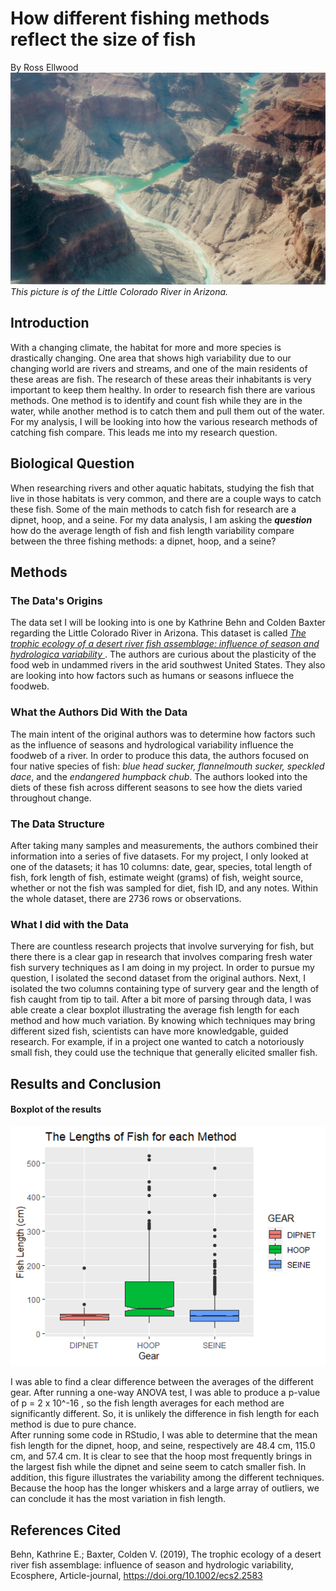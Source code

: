 # How different fishing methods reflect the size of fish
By Ross Ellwood
![The little Colorado River](https://github.com/roel1289/CompBioLabsAndHomework/blob/master/Assignments/Assignment09/littleColoradoRiver.jpg)
*This picture is of the Little Colorado River in Arizona.*

## Introduction
With a changing climate, the habitat for more and more species is drastically changing. One area that shows high variability due to 
our changing world are rivers and streams, and one of the main residents of these areas are fish. The research of these 
areas their inhabitants is very important to keep them 
healthy. In order to research fish there are various methods. One method is to identify and count fish while they are in the water, while another
method is to catch them and pull them out of the water. For my analysis, I will be looking into how the various research methods of catching fish compare. 
This leads me into my research question. 

## Biological Question
When researching rivers and other aquatic habitats, studying the fish that live
in those habitats is very common, and there are a couple ways to catch these fish. 
Some of the main methods to catch fish for research are a dipnet, hoop, and a seine.
For my data analysis, I am asking the ***question*** how do the average length of fish 
and fish length variability compare between the three fishing methods: a dipnet, hoop, and a seine?

## Methods
### The Data's Origins
The data set I will be looking into is one by Kathrine Behn and Colden Baxter regarding the Little Colorado River in Arizona. 
This dataset is called [ _The trophic ecology of a desert river fish assemblage: influence
of season and hydrologica variability_ ](https://datadryad.org/stash/dataset/doi:10.5061/dryad.4q50bp6)
. The authors are curious about the plasticity of the food web in undammed rivers in the arid southwest United States. They also
are looking into how factors such as humans or seasons influece the foodweb.

### What the Authors Did With the Data
The main intent of the original authors was to determine how factors such as the influence of seasons and
hydrological variability influence the foodweb of a river. In order to produce this data, the authors focused on four native
species of fish: _blue head sucker, flannelmouth sucker, speckled dace_, and the _endangered humpback chub_. The authors looked
into the diets of these fish across different seasons to see how the diets varied throughout change. 

### The Data Structure
After taking many samples and measurements, the authors combined their information into a series of five datasets. For my project,
I only looked at one of the datasets; it has 10 columns: date, gear, species, total length of fish, fork length of fish, 
estimate weight (grams) of fish, weight source, whether or not the fish was sampled for diet, fish ID, and any notes. Within the whole 
dataset, there are 2736 rows or observations. 


### What I did with the Data
There are countless research projects that involve surverying for fish, but there there is a 
clear gap in research that involves comparing fresh water fish survery techniques as I am doing in my project.
In order to pursue my question, I isolated the second dataset from the original authors. Next, I isolated
the two columns containing type of survery gear and the length of fish caught from tip to tail. 
After a bit more of parsing through data, I was able create a clear boxplot illustrating 
the average fish length for each method and how much variation. By knowing which techniques may 
bring different sized fish, scientists can have more knowledgable, guided research. For example, if 
in a project one wanted to catch a notoriously small fish, they could use the technique that generally 
elicited smaller fish. 

## Results and Conclusion

#### Boxplot of the results

<img src="https://github.com/roel1289/CompBioLabsAndHomework/blob/master/Assignments/Assignment09/Rplot3.png" alt="https://github.com/roel1289/CompBioLabsAndHomework/blob/master/Assignments/Assignment09/Rplot3" width="600"/>

I was able to find a clear difference between the averages of the different gear. After running a one-way ANOVA test, I was 
able to produce a p-value of p = 2 x 10^-16 , so the fish length averages for each method are significantly different. So, 
it is unlikely the difference in fish length for each method is due to pure chance.\
After running some code in RStudio, I was able to determine that the mean fish length for the dipnet,
hoop, and seine, respectively are 48.4 cm, 115.0 cm, and 57.4 cm. It is clear to see that the hoop most
frequently brings in the largest fish while the dipnet and seine seem to catch smaller fish. In addition, 
this figure illustrates the variability among the different techniques. Because the hoop has the longer 
whiskers and a large array of outliers, we can conclude it has the most variation in fish length.  



## References Cited
Behn, Kathrine E.; Baxter, Colden V. (2019), The trophic ecology of a desert river fish assemblage: 
influence of season and hydrologic variability, Ecosphere, Article-journal, https://doi.org/10.1002/ecs2.2583